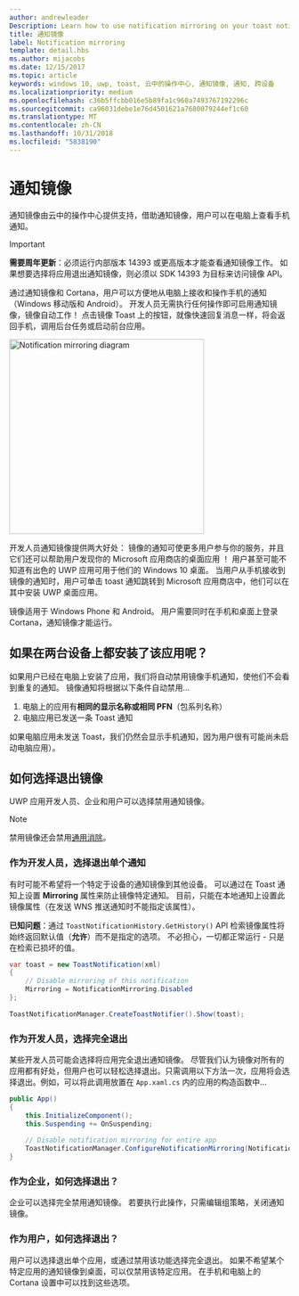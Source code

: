 ```yaml
---
author: andrewleader
Description: Learn how to use notification mirroring on your toast notifications.
title: 通知镜像
label: Notification mirroring
template: detail.hbs
ms.author: mijacobs
ms.date: 12/15/2017
ms.topic: article
keywords: windows 10, uwp, toast, 云中的操作中心, 通知镜像, 通知, 跨设备
ms.localizationpriority: medium
ms.openlocfilehash: c36b5ffcbb016e5b89fa1c960a7493767192296c
ms.sourcegitcommit: ca96031debe1e76d4501621a7680079244ef1c60
ms.translationtype: MT
ms.contentlocale: zh-CN
ms.lasthandoff: 10/31/2018
ms.locfileid: "5838190"
---
```

# <a name="notification-mirroring"></a>通知镜像

通知镜像由云中的操作中心提供支持，借助通知镜像，用户可以在电脑上查看手机通知。

> [!IMPORTANT]
> **需要周年更新**：必须运行内部版本 14393 或更高版本才能查看通知镜像工作。 如果想要选择将应用退出通知镜像，则必须以 SDK 14393 为目标来访问镜像 API。

通过通知镜像和 Cortana，用户可以方便地从电脑上接收和操作手机的通知（Windows 移动版和 Android）。 开发人员无需执行任何操作即可启用通知镜像，镜像自动工作！ 点击镜像 Toast 上的按钮，就像快速回复消息一样，将会返回手机，调用后台任务或启动前台应用。

<img alt="Notification mirroring diagram" src="images/toast-mirroring.gif" width="350"/>

开发人员通知镜像提供两大好处： 镜像的通知可使更多用户参与你的服务，并且它们还可以帮助用户发现你的 Microsoft 应用商店的桌面应用 ！ 用户甚至可能不知道有出色的 UWP 应用可用于他们的 Windows 10 桌面。 当用户从手机接收到镜像的通知时，用户可单击 toast 通知跳转到 Microsoft 应用商店中，他们可以在其中安装 UWP 桌面应用。

镜像适用于 Windows Phone 和 Android。 用户需要同时在手机和桌面上登录 Cortana，通知镜像才能运行。


## <a name="what-if-the-app-is-installed-on-both-devices"></a>如果在两台设备上都安装了该应用呢？

如果用户已经在电脑上安装了应用，我们将自动禁用镜像手机通知，使他们不会看到重复的通知。 镜像通知将根据以下条件自动禁用...

1. 电脑上的应用有**相同的显示名称或相同 PFN**（包系列名称）
2. 电脑应用已发送一条 Toast 通知

如果电脑应用未发送 Toast，我们仍然会显示手机通知，因为用户很有可能尚未启动电脑应用）。


## <a name="how-to-opt-out-of-mirroring"></a>如何选择退出镜像

UWP 应用开发人员、企业和用户可以选择禁用通知镜像。

> [!NOTE]
> 禁用镜像还会禁用[通用消除](universal-dismiss.md)。


### <a name="as-a-developer-opt-out-an-individual-notification"></a>作为开发人员，选择退出单个通知

有时可能不希望将一个特定于设备的通知镜像到其他设备。 可以通过在 Toast 通知上设置 **Mirroring** 属性来防止镜像特定通知。 目前，只能在本地通知上设置此镜像属性（在发送 WNS 推送通知时不能指定该属性）。

**已知问题**：通过 `ToastNotificationHistory.GetHistory()` API 检索镜像属性将始终返回默认值（**允许**）而不是指定的选项。 不必担心，一切都正常运行 - 只是在检索已损坏的值。

```csharp
var toast = new ToastNotification(xml)
{
    // Disable mirroring of this notification
    Mirroring = NotificationMirroring.Disabled
};
  
ToastNotificationManager.CreateToastNotifier().Show(toast);
```


### <a name="as-a-developer-opt-out-completely"></a>作为开发人员，选择完全退出

某些开发人员可能会选择将应用完全退出通知镜像。 尽管我们认为镜像对所有的应用都有好处，但用户也可以轻松选择退出。只需调用以下方法一次，应用将会选择退出。例如，可以将此调用放置在 `App.xaml.cs` 内的应用的构造函数中...

```csharp
public App()
{
    this.InitializeComponent();
    this.Suspending += OnSuspending;
 
    // Disable notification mirroring for entire app
    ToastNotificationManager.ConfigureNotificationMirroring(NotificationMirroring.Disabled);
}
```


### <a name="as-an-enterprise-how-do-i-opt-out"></a>作为企业，如何选择退出？

企业可以选择完全禁用通知镜像。 若要执行此操作，只需编辑组策略，关闭通知镜像。


### <a name="as-a-user-how-do-i-opt-out"></a>作为用户，如何选择退出？

用户可以选择退出单个应用，或通过禁用该功能选择完全退出。 如果不希望某个特定应用的通知镜像到桌面，可以仅禁用该特定应用。 在手机和电脑上的 Cortana 设置中可以找到这些选项。